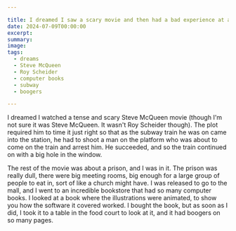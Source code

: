 ```yaml
---

title: I dreamed I saw a scary movie and then had a bad experience at a bookstore.
date: 2024-07-09T00:00:00
excerpt: 
summary: 
image: 
tags:
  - dreams
  - Steve McQueen
  - Roy Scheider
  - computer books
  - subway
  - boogers

---
```


I dreamed I watched a tense and scary Steve McQueen movie (though I'm not sure it was Steve McQueen. It wasn't Roy Scheider though). The plot required him to time it just right so that as the subway train he was on came into the station, he had to shoot a man on the platform who was about to come on the train and arrest him. He succeeded, and so the train continued on with a big hole in the window.

The rest of the movie was about a prison, and I was in it. The prison was really dull, there were big meeting rooms, big enough for a large group of people to eat in, sort of like a church might have. I was released to go to the mall, and I went to an incredible bookstore that had so many computer books. I looked at a book where the illustrations were animated, to show you how the software it covered worked. I bought the book, but as soon as I did, I took it to a table in the food court to look at it, and it had boogers on so many pages.